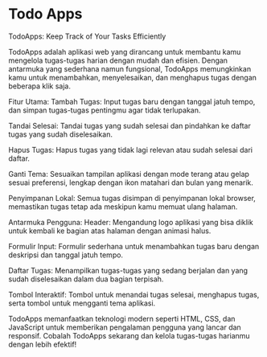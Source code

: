 # Todo Apps
TodoApps: Keep Track of Your Tasks Efficiently

TodoApps adalah aplikasi web yang dirancang untuk membantu kamu mengelola tugas-tugas harian dengan mudah dan efisien. Dengan antarmuka yang sederhana namun fungsional, TodoApps memungkinkan kamu untuk menambahkan, menyelesaikan, dan menghapus tugas dengan beberapa klik saja.

Fitur Utama:
Tambah Tugas: Input tugas baru dengan tanggal jatuh tempo, dan simpan tugas-tugas pentingmu agar tidak terlupakan.

Tandai Selesai: Tandai tugas yang sudah selesai dan pindahkan ke daftar tugas yang sudah diselesaikan.

Hapus Tugas: Hapus tugas yang tidak lagi relevan atau sudah selesai dari daftar.

Ganti Tema: Sesuaikan tampilan aplikasi dengan mode terang atau gelap sesuai preferensi, lengkap dengan ikon matahari dan bulan yang menarik.

Penyimpanan Lokal: Semua tugas disimpan di penyimpanan lokal browser, memastikan tugas tetap ada meskipun kamu memuat ulang halaman.

Antarmuka Pengguna:
Header: Mengandung logo aplikasi yang bisa diklik untuk kembali ke bagian atas halaman dengan animasi halus.

Formulir Input: Formulir sederhana untuk menambahkan tugas baru dengan deskripsi dan tanggal jatuh tempo.

Daftar Tugas: Menampilkan tugas-tugas yang sedang berjalan dan yang sudah diselesaikan dalam dua bagian terpisah.

Tombol Interaktif: Tombol untuk menandai tugas selesai, menghapus tugas, serta tombol untuk mengganti tema aplikasi.

TodoApps memanfaatkan teknologi modern seperti HTML, CSS, dan JavaScript untuk memberikan pengalaman pengguna yang lancar dan responsif. Cobalah TodoApps sekarang dan kelola tugas-tugas harianmu dengan lebih efektif!
